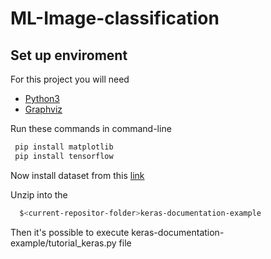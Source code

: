 # ML-Image-classification

## Set up enviroment

For this project you will need

- [Python3](https://www.python.org/downloads/)
- [Graphviz](https://graphviz.gitlab.io/download/)

Run these commands in command-line

``` bash
 pip install matplotlib
 pip install tensorflow
```

Now install dataset from this [link](https://download.microsoft.com/download/3/E/1/3E1C3F21-ECDB-4869-8368-6DEBA77B919F/kagglecatsanddogs_3367a.zip)

Unzip into the

```bash
  $<current-repositor-folder>keras-documentation-example
```
Then it's possible to execute keras-documentation-example/tutorial_keras.py file
